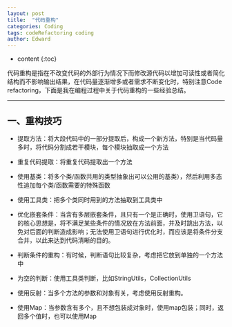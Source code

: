 ```yaml
---
layout: post
title:  "代码重构"
categories: Coding
tags: codeRefactoring coding
author: Edward
---
```


* content
{:toc}

代码重构是指在不改变代码的外部行为情况下而修改源代码以增加可读性或者简化结构而不影响输出结果，在代码量逐渐增多或者需求不断变化时，特别注意Code refactoring，下面是我在编程过程中关于代码重构的一些经验总结。

--------------------

## 一、重构技巧

- 提取方法：将大段代码中的一部分提取后，构成一个新方法，特别是当代码量多时，将代码分割成若干模块，每个模块抽取成一个方法

- 重复代码提取：将重复代码提取出一个方法

- 使用基类：将多个类/函数共用的类型抽象出可以公用的基类），然后利用多态性追加每个类/函数需要的特殊函数

- 使用工具类：把多个类同时用到的方法抽取到工具类中

- 优化嵌套条件：当含有多层嵌套条件，且只有一个是正确时，使用卫语句，它的核心思想是，将不满足某些条件的情况放在方法前面，并及时跳出方法，以免对后面的判断造成影响；无法使用卫语句进行优化时，而应该是将条件分支合并，以此来达到代码清晰的目的。

- 判断条件的重构：有时候，判断语句比较复杂，考虑把它放到单独的一个方法中

- 为空的判断：使用工具类判断，比如StringUtils，CollectionUtils

- 使用反射：当多个方法的参数和对象有关，考虑使用反射重构。

- 使用Map：当参数含有多个，且不想包装成对象时，使用map包装；同时，返回多个值时，也可以使用Map

